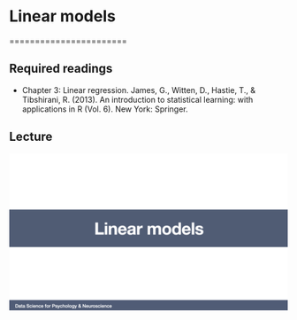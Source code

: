 # Linear models
=======================

## Required readings

- Chapter 3: Linear regression. James, G., Witten, D., Hastie, T., & Tibshirani, R. (2013). An introduction to statistical learning: with applications in R (Vol. 6). New York: Springer.

## Lecture

[![Linear models](../thumbnails/linear-models.jpeg)](https://www.youtube.com/watch?v=DYm5VmwxM2E "Linear models")
